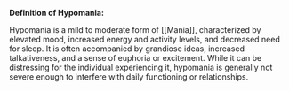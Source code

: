 **Definition of Hypomania:**

Hypomania is a mild to moderate form of [[Mania]], characterized by elevated mood, increased energy and activity levels, and decreased need for sleep. It is often accompanied by grandiose ideas, increased talkativeness, and a sense of euphoria or excitement. While it can be distressing for the individual experiencing it, hypomania is generally not severe enough to interfere with daily functioning or relationships.